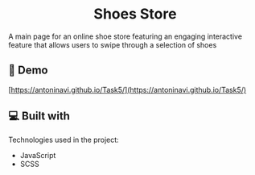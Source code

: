<h1 align="center" id="title">Shoes Store</h1>

<p id="description">A main page for an online shoe store featuring an engaging interactive feature that allows users to swipe through a selection of shoes</p>

<h2>🚀 Demo</h2>

[https://antoninavi.github.io/Task5/](https://antoninavi.github.io/Task5/)

  
  
<h2>💻 Built with</h2>

Technologies used in the project:

*   JavaScript
*   SCSS

  
